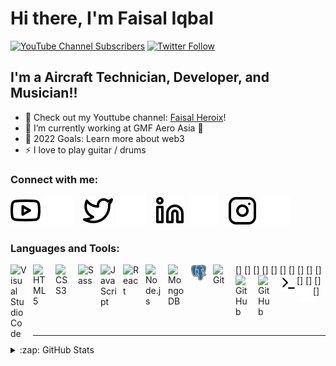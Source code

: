 # Hi there, I'm Faisal Iqbal 

[![YouTube Channel Subscribers](https://img.shields.io/youtube/channel/subscribers/UCqlu47qCXW6V6VAqRV7_DPw?logo=youtube&logoColor=red&style=for-the-badge)][youtube]
[![Twitter Follow](https://img.shields.io/twitter/follow/faisalibal?color=1DA1F2&logo=twitter&style=for-the-badge)](https://twitter.com/intent/follow?original_referer=https%3A%2F%2Fgithub.com%2Ffaisalibal&screen_name=faisalibal)

## I'm a Aircraft Technician, Developer, and Musician!!

- 🔭 Check out my Youttube channel: [Faisal Heroix][youtube]!
- 🌱 I’m currently working at GMF Aero Asia 🤣
- 🥅 2022 Goals: Learn more about web3
- ⚡ I love to play guitar / drums

### Connect with me:

[![website](./img/youtube-light.svg)](https://www.youtube.com/channel/UCqlu47qCXW6V6VAqRV7_DPw#gh-light-mode-only)
[![website](./img/youtube-dark.svg)](https://www.youtube.com/channel/UCqlu47qCXW6V6VAqRV7_DPw#gh-dark-mode-only)
&nbsp;&nbsp;
[![website](./img/twitter-light.svg)](https://twitter.com/faisalibal#gh-light-mode-only)
[![website](./img/twitter-dark.svg)](https://twitter.com/faisalibal#gh-dark-mode-only)
&nbsp;&nbsp;
[![website](./img/linkedin-light.svg)](https://www.linkedin.com/in/faisal-iqbal33#gh-light-mode-only)
[![website](./img/linkedin-dark.svg)](https://www.linkedin.com/in/faisal-iqbal33#gh-dark-mode-only)
&nbsp;&nbsp;
[![website](./img/instagram-light.svg)](https://www.instagram.com/faisalibal#gh-light-mode-only)
[![website](./img/instagram-dark.svg)](https://www.instagram.com/faisalibal#gh-dark-mode-only)

### Languages and Tools:

[<img align="left" alt="Visual Studio Code" width="26px" src="https://cdn.jsdelivr.net/gh/devicons/devicon/icons/vscode/vscode-original.svg" style="padding-right:10px;" />]
[<img align="left" alt="HTML5" width="26px" src="https://cdn.jsdelivr.net/gh/devicons/devicon/icons/html5/html5-original.svg" style="padding-right:10px;" />]
[<img align="left" alt="CSS3" width="26px" src="https://cdn.jsdelivr.net/gh/devicons/devicon/icons/css3/css3-original.svg" style="padding-right:10px;" />]
[<img align="left" alt="Sass" width="26px" src="https://cdn.jsdelivr.net/gh/devicons/devicon/icons/sass/sass-original.svg" style="padding-right:10px;" />]
[<img align="left" alt="JavaScript" width="26px" src="https://cdn.jsdelivr.net/gh/devicons/devicon/icons/javascript/javascript-original.svg" style="padding-right:10px;" />]
[<img align="left" alt="React" width="26px" src="https://cdn.jsdelivr.net/gh/devicons/devicon/icons/react/react-original.svg" style="padding-right:10px;" />]
[<img align="left" alt="Node.js" width="26px" src="https://cdn.jsdelivr.net/gh/devicons/devicon/icons/nodejs/nodejs-original.svg" style="padding-right:10px;" />]
[<img align="left" alt="MongoDB" width="26px" src="https://cdn.jsdelivr.net/gh/devicons/devicon/icons/mongodb/mongodb-original.svg" style="padding-right:10px;" />]
[<img align="left" alt="Postgresql" width="26px" src="https://github.com/devicons/devicon/blob/v2.14.0/icons/postgresql/postgresql-original.svg" style="padding-right:10px;" />]
[<img align="left" alt="Git" width="26px" src="https://cdn.jsdelivr.net/gh/devicons/devicon/icons/git/git-original.svg" style="padding-right:10px;" />]
[<img align="left" alt="GitHub" width="26px" src="https://user-images.githubusercontent.com/3369400/139447912-e0f43f33-6d9f-45f8-be46-2df5bbc91289.png" style="padding-right:10px;" />]
[<img align="left" alt="GitHub" width="26px" src="https://user-images.githubusercontent.com/3369400/139448065-39a229ba-4b06-434b-bc67-616e2ed80c8f.png" style="padding-right:10px;" />]
[<img align="left" alt="Terminal" width="26px" src="./img/terminal-light.svg" />]
[<img align="left" alt="Terminal" width="26px" src="./img/terminal-dark.svg" />]

<br />
<br />

---

<details>
  <summary>:zap: GitHub Stats</summary>

  <img align="left" alt="faisalibal33's GitHub Stats" src="https://github-readme-stats.vercel.app/api?username=faisalibal33&show_icons=true&hide_border=false&title_color=ff652f&icon_color=FFE400&bg_color=09131B&text_color=ffffff&border_color=0c1a25" />

</details>

[twitter]: https://twitter.com/faisalibal
[youtube]: https://www.youtube.com/channel/UCqlu47qCXW6V6VAqRV7_DPw
[instagram]: https://www.instagram.com/faisalibal
[linkedin]: https://www.linkedin.com/in/faisal-iqbal33/
